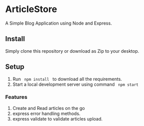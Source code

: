 # ArticleStore
A Simple Blog Application using Node and Express.
## Install
Simply clone this repository or download as Zip  to your desktop.
## Setup
<ol>
  <li>Run <code> npm install </code> to download all the requirements.</li>
  <li> Start a local development server using command <code> npm start </code></li>
</ol>

 ### Features
<ol>
  <li> Create and Read articles on the go</li>
  <li>  express error handling methods.</li>
  <li>  express validate to validate articles upload.</li>
</ol>
